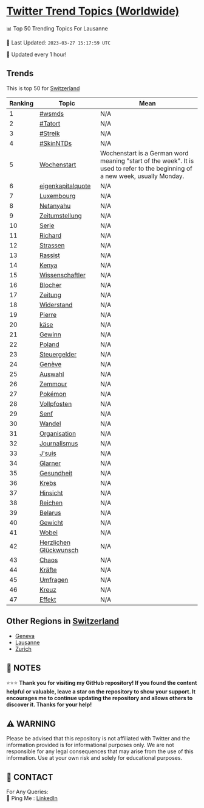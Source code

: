 [Twitter Trend Topics (Worldwide)](https://github.com/ErcinDedeoglu/Twitter-Trend-Topics)
==========


📊 Top 50 Trending Topics For Lausanne

📆 Last Updated: `2023-03-27 15:17:59 UTC`

🔧 Updated every 1 hour!


## Trends

This is top 50 for [Switzerland](</Switzerland>)

| Ranking | Topic | Mean |
| ------- | ------------ | ------------ |
| 1 | [#wsmds](http://twitter.com/search?q=%23wsmds) | N/A |
| 2 | [#Tatort](http://twitter.com/search?q=%23Tatort) | N/A |
| 3 | [#Streik](http://twitter.com/search?q=%23Streik) | N/A |
| 4 | [#SkinNTDs](http://twitter.com/search?q=%23SkinNTDs) | N/A |
| 5 | [Wochenstart](http://twitter.com/search?q=Wochenstart) | Wochenstart is a German word meaning "start of the week". It is used to refer to the beginning of a new week, usually Monday. |
| 6 | [eigenkapitalquote](http://twitter.com/search?q=eigenkapitalquote) | N/A |
| 7 | [Luxembourg](http://twitter.com/search?q=Luxembourg) | N/A |
| 8 | [Netanyahu](http://twitter.com/search?q=Netanyahu) | N/A |
| 9 | [Zeitumstellung](http://twitter.com/search?q=Zeitumstellung) | N/A |
| 10 | [Serie](http://twitter.com/search?q=Serie) | N/A |
| 11 | [Richard](http://twitter.com/search?q=Richard) | N/A |
| 12 | [Strassen](http://twitter.com/search?q=Strassen) | N/A |
| 13 | [Rassist](http://twitter.com/search?q=Rassist) | N/A |
| 14 | [Kenya](http://twitter.com/search?q=Kenya) | N/A |
| 15 | [Wissenschaftler](http://twitter.com/search?q=Wissenschaftler) | N/A |
| 16 | [Blocher](http://twitter.com/search?q=Blocher) | N/A |
| 17 | [Zeitung](http://twitter.com/search?q=Zeitung) | N/A |
| 18 | [Widerstand](http://twitter.com/search?q=Widerstand) | N/A |
| 19 | [Pierre](http://twitter.com/search?q=Pierre) | N/A |
| 20 | [käse](http://twitter.com/search?q=k%c3%a4se) | N/A |
| 21 | [Gewinn](http://twitter.com/search?q=Gewinn) | N/A |
| 22 | [Poland](http://twitter.com/search?q=Poland) | N/A |
| 23 | [Steuergelder](http://twitter.com/search?q=Steuergelder) | N/A |
| 24 | [Genève](http://twitter.com/search?q=Gen%c3%a8ve) | N/A |
| 25 | [Auswahl](http://twitter.com/search?q=Auswahl) | N/A |
| 26 | [Zemmour](http://twitter.com/search?q=Zemmour) | N/A |
| 27 | [Pokémon](http://twitter.com/search?q=Pok%c3%a9mon) | N/A |
| 28 | [Vollpfosten](http://twitter.com/search?q=Vollpfosten) | N/A |
| 29 | [Senf](http://twitter.com/search?q=Senf) | N/A |
| 30 | [Wandel](http://twitter.com/search?q=Wandel) | N/A |
| 31 | [Organisation](http://twitter.com/search?q=Organisation) | N/A |
| 32 | [Journalismus](http://twitter.com/search?q=Journalismus) | N/A |
| 33 | [J'suis](http://twitter.com/search?q=J%27suis) | N/A |
| 34 | [Glarner](http://twitter.com/search?q=Glarner) | N/A |
| 35 | [Gesundheit](http://twitter.com/search?q=Gesundheit) | N/A |
| 36 | [Krebs](http://twitter.com/search?q=Krebs) | N/A |
| 37 | [Hinsicht](http://twitter.com/search?q=Hinsicht) | N/A |
| 38 | [Reichen](http://twitter.com/search?q=Reichen) | N/A |
| 39 | [Belarus](http://twitter.com/search?q=Belarus) | N/A |
| 40 | [Gewicht](http://twitter.com/search?q=Gewicht) | N/A |
| 41 | [Wobei](http://twitter.com/search?q=Wobei) | N/A |
| 42 | [Herzlichen Glückwunsch](http://twitter.com/search?q=Herzlichen+Gl%c3%bcckwunsch) | N/A |
| 43 | [Chaos](http://twitter.com/search?q=Chaos) | N/A |
| 44 | [Kräfte](http://twitter.com/search?q=Kr%c3%a4fte) | N/A |
| 45 | [Umfragen](http://twitter.com/search?q=Umfragen) | N/A |
| 46 | [Kreuz](http://twitter.com/search?q=Kreuz) | N/A |
| 47 | [Effekt](http://twitter.com/search?q=Effekt) | N/A |



## Other Regions in [Switzerland](</Switzerland>)

* [Geneva](</Switzerland/Geneva.md>)
* [Lausanne](</Switzerland/Lausanne.md>)
* [Zurich](</Switzerland/Zurich.md>)



## 📝 NOTES

⭐⭐⭐ **Thank you for visiting my GitHub repository! If you found the content helpful or valuable, leave a star on the repository to show your support. It encourages me to continue updating the repository and allows others to discover it. Thanks for your help!**


## ⚠️ WARNING

Please be advised that this repository is not affiliated with Twitter and the information provided is for informational purposes only. We are not responsible for any legal consequences that may arise from the use of this information. Use at your own risk and solely for educational purposes.


## 📨 CONTACT

 For Any Queries:  
            🏓 Ping Me : [LinkedIn](https://www.linkedin.com/in/ercindedeoglu/)
